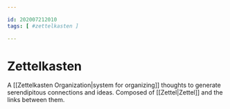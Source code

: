```yaml
---

id: 202007212010
tags: [ #zettelkasten ]

---
```


# Zettelkasten

A [[Zettelkasten Organization|system for organizing]] thoughts to generate serendipitous connections and ideas. Composed of [[Zettel|Zettel]] and the links between them. 